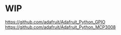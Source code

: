 # WIP


https://github.com/adafruit/Adafruit_Python_GPIO
https://github.com/adafruit/Adafruit_Python_MCP3008
